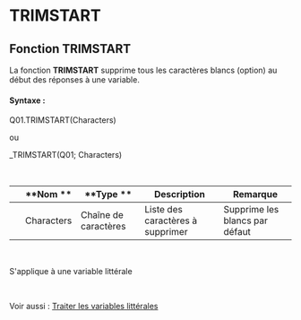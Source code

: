 # TRIMSTART

## Fonction TRIMSTART

La fonction **TRIMSTART** supprime tous les caractères blancs (option) au début des réponses à une variable.

#### Syntaxe :&nbsp;

Q01.TRIMSTART(Characters)

ou

\_TRIMSTART(Q01; Characters)

&nbsp;

| &nbsp; | **Nom ** | **Type ** | **Description** | **Remarque** |
| --- | --- | --- | --- | --- |
| &nbsp; | Characters | Chaîne de caractères | Liste des caractères à supprimer | Supprime les blancs par défaut |


&nbsp;

S'applique à une variable littérale

&nbsp;

Voir aussi : [Traiter les variables littérales](<Traiterlesvariableslitterales.md>)
